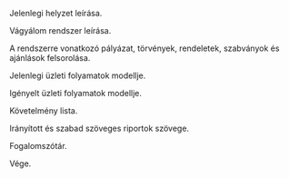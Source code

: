Jelenlegi helyzet leírása.

Vágyálom rendszer leírása.

A rendszerre vonatkozó pályázat, törvények, rendeletek, szabványok és ajánlások felsorolása.

Jelenlegi üzleti folyamatok modellje.

Igényelt üzleti folyamatok modellje.

Követelmény lista.

Irányított és szabad szöveges riportok szövege.

Fogalomszótár.

Vége.
